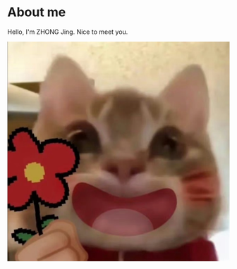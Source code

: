 # About me
Hello, I'm ZHONG Jing. Nice to meet you.

![image](https://github.com/polyulabs/starterv2-23061534G/blob/main/20240128203719.png)
